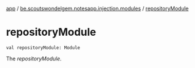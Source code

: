 [app](../index.md) / [be.scoutswondelgem.notesapp.injection.modules](index.md) / [repositoryModule](./repository-module.md)

# repositoryModule

`val repositoryModule: Module`

The *repositoryModule*.

